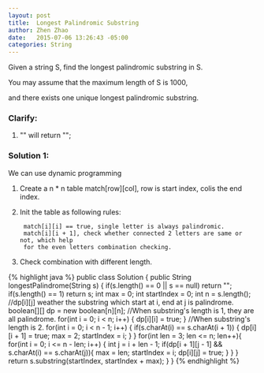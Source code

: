 ```yaml
---
layout: post
title:  Longest Palindromic Substring
author: Zhen Zhao
date:   2015-07-06 13:26:43 -05:00
categories: String
---
```

Given a string S, find the longest palindromic substring in S. 

You may assume that the maximum length of S is 1000, 

and there exists one unique longest palindromic substring.

### Clarify:

1. "" will return "";

### Solution 1:

We can use dynamic programming

1. Create a n * n table match[row][col], row is start index, colis the end index.
2. Init the table as following rules: 

		match[i][i] == true, single letter is always palindromic.
		match[i][i + 1], check whether connected 2 letters are same or not, which help
		for the even letters combination checking.

3. Check combination with different length.

{% highlight java %}
public class Solution {
  public String longestPalindrome(String s) {
    if(s.length() == 0 || s == null)
      return "";
    if(s.length() == 1)
      return s;
    int max = 0;
    int startIndex = 0;
    int n = s.length();
    //dp[i][j] weather the substring which start at i, end at j is palindrome.
    boolean[][] dp = new boolean[n][n];
    //When substring's length is 1, they are all palindrome.
    for(int i = 0; i < n; i++) {
      dp[i][i] = true;
    }
    //When substring's length is 2.
    for(int i = 0; i < n - 1; i++) {
      if(s.charAt(i) == s.charAt(i + 1)) {
        dp[i][i + 1] = true;
        max = 2;
        startIndex = i;
      }
    }
    for(int len = 3; len <= n; len++){
        for(int i = 0; i <= n - len; i++) {
          int j = i + len - 1;
          if(dp[i + 1][j - 1] && s.charAt(i) == s.charAt(j)){
            max = len;
            startIndex = i;
            dp[i][j] = true;
          }
        }
    }
    return s.substring(startIndex, startIndex + max);
  }
}
{% endhighlight %}